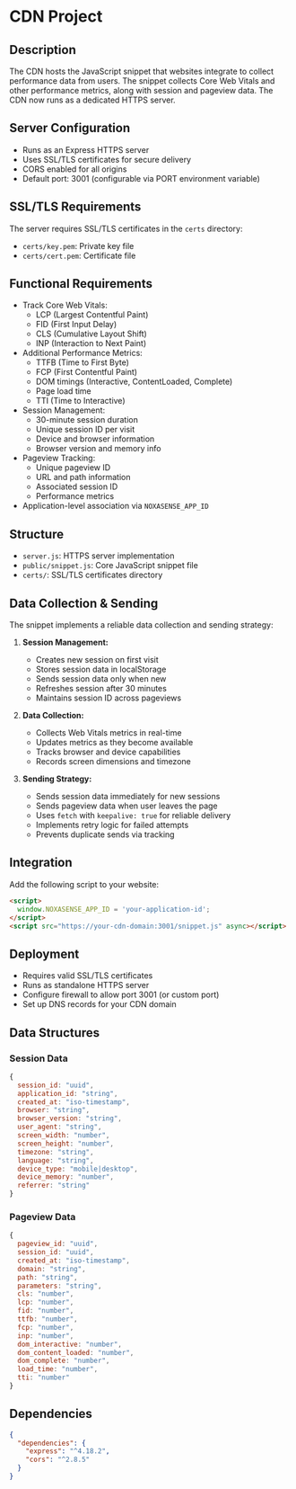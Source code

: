 # CDN Project

## Description

The CDN hosts the JavaScript snippet that websites integrate to collect performance data from users. The snippet collects Core Web Vitals and other performance metrics, along with session and pageview data. The CDN now runs as a dedicated HTTPS server.

## Server Configuration

- Runs as an Express HTTPS server
- Uses SSL/TLS certificates for secure delivery
- CORS enabled for all origins
- Default port: 3001 (configurable via PORT environment variable)

## SSL/TLS Requirements

The server requires SSL/TLS certificates in the `certs` directory:
- `certs/key.pem`: Private key file
- `certs/cert.pem`: Certificate file

## Functional Requirements

- Track Core Web Vitals:
  - LCP (Largest Contentful Paint)
  - FID (First Input Delay)
  - CLS (Cumulative Layout Shift)
  - INP (Interaction to Next Paint)
- Additional Performance Metrics:
  - TTFB (Time to First Byte)
  - FCP (First Contentful Paint)
  - DOM timings (Interactive, ContentLoaded, Complete)
  - Page load time
  - TTI (Time to Interactive)
- Session Management:
  - 30-minute session duration
  - Unique session ID per visit
  - Device and browser information
  - Browser version and memory info
- Pageview Tracking:
  - Unique pageview ID
  - URL and path information
  - Associated session ID
  - Performance metrics
- Application-level association via `NOXASENSE_APP_ID`

## Structure

- `server.js`: HTTPS server implementation
- `public/snippet.js`: Core JavaScript snippet file
- `certs/`: SSL/TLS certificates directory

## Data Collection & Sending

The snippet implements a reliable data collection and sending strategy:

1. **Session Management:**
   - Creates new session on first visit
   - Stores session data in localStorage
   - Sends session data only when new
   - Refreshes session after 30 minutes
   - Maintains session ID across pageviews

2. **Data Collection:**
   - Collects Web Vitals metrics in real-time
   - Updates metrics as they become available
   - Tracks browser and device capabilities
   - Records screen dimensions and timezone

3. **Sending Strategy:**
   - Sends session data immediately for new sessions
   - Sends pageview data when user leaves the page
   - Uses `fetch` with `keepalive: true` for reliable delivery
   - Implements retry logic for failed attempts
   - Prevents duplicate sends via tracking

## Integration

Add the following script to your website:

```html
<script>
  window.NOXASENSE_APP_ID = 'your-application-id';
</script>
<script src="https://your-cdn-domain:3001/snippet.js" async></script>
```

## Deployment

- Requires valid SSL/TLS certificates
- Runs as standalone HTTPS server
- Configure firewall to allow port 3001 (or custom port)
- Set up DNS records for your CDN domain

## Data Structures

### Session Data
```javascript
{
  session_id: "uuid",
  application_id: "string",
  created_at: "iso-timestamp",
  browser: "string",
  browser_version: "string",
  user_agent: "string",
  screen_width: "number",
  screen_height: "number",
  timezone: "string",
  language: "string",
  device_type: "mobile|desktop",
  device_memory: "number",
  referrer: "string"
}
```

### Pageview Data
```javascript
{
  pageview_id: "uuid",
  session_id: "uuid",
  created_at: "iso-timestamp",
  domain: "string",
  path: "string",
  parameters: "string",
  cls: "number",
  lcp: "number",
  fid: "number",
  ttfb: "number",
  fcp: "number",
  inp: "number",
  dom_interactive: "number",
  dom_content_loaded: "number",
  dom_complete: "number",
  load_time: "number",
  tti: "number"
}
```

## Dependencies

```json
{
  "dependencies": {
    "express": "^4.18.2",
    "cors": "^2.8.5"
  }
}
```
